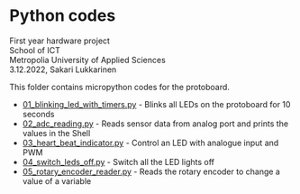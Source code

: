 # Python codes
First year hardware project<br>
School of ICT<br>
Metropolia University of Applied Sciences<br>
3.12.2022, Sakari Lukkarinen

This folder contains micropython codes for the protoboard.

- [01_blinking_led_with_timers.py](01_blinking_led_with_timers.py) - Blinks all LEDs on the protoboard for 10 seconds
- [02_adc_reading.py](02_adc_reading.py) - Reads sensor data from analog port and prints the values in the Shell
- [03_heart_beat_indicator.py](03_heart_beat_indicator.py) - Control an LED with analogue input and PWM
- [04_switch_leds_off.py](04_switch_leds_off.py) - Switch all the LED lights off
- [05_rotary_encoder_reader.py](05_rotary_encoder_reader.py) - Reads the rotary encoder to change a value of a variable

